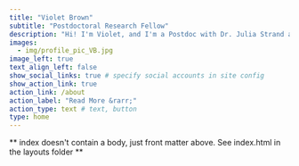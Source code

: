 ```yaml
---
title: "Violet Brown"
subtitle: "Postdoctoral Research Fellow"
description: "Hi! I'm Violet, and I'm a Postdoc with Dr. Julia Strand at Carleton College. Our research focuses on how people understand spoken language, but we're also interested in Open Science and research transparency, psychometrics, statistical methods, and undergraduate teaching."
images:
  - img/profile_pic_VB.jpg
image_left: true
text_align_left: false
show_social_links: true # specify social accounts in site config
show_action_link: true
action_link: /about
action_label: "Read More &rarr;"
action_type: text # text, button
type: home
---
```


** index doesn't contain a body, just front matter above.
See index.html in the layouts folder **
